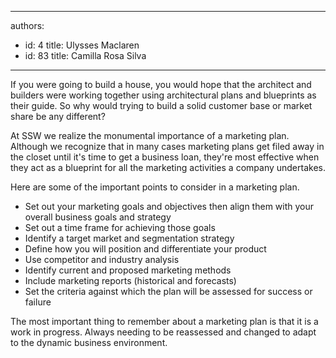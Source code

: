 

---
authors:
  - id: 4
    title: Ulysses Maclaren
  - id: 83
    title: Camilla Rosa Silva
---




<span class='intro'> <p>If you were going to build a house, you would hope that the architect and builders were working together using architectural plans and blueprints as their guide. So why would trying to build a solid customer base or market share be any different?<br></p>
<p>At SSW we realize the monumental importance of a marketing plan. Although we recognize that in many cases marketing plans get filed away in the closet until it's time to get a business loan, they're most effective when they act as a blueprint for all the marketing activities a company undertakes.<br></p> </span>

<p>Here are some of the important points to consider in a marketing plan.</p><ul><li>Set&#160;out your marketing goals and objectives then align them with your overall business goals and strategy</li><li>Set&#160;out a time frame for achieving those goals<br></li><li>Identify&#160;a target market and segmentation strategy</li><li>Define how you will position and differentiate your product</li><li>Use competitor and industry analysis<br></li><li>Identify&#160;current and proposed marketing methods</li><li>Include marketing reports (historical and forecasts)&#160;</li><li>Set&#160;the criteria against which the plan will be assessed for success or failure</li></ul>
<p>The most important thing to remember about a marketing plan is that it is a work in progress.&#160;Always needing to be reassessed and changed to adapt to the dynamic business environment.</p>



